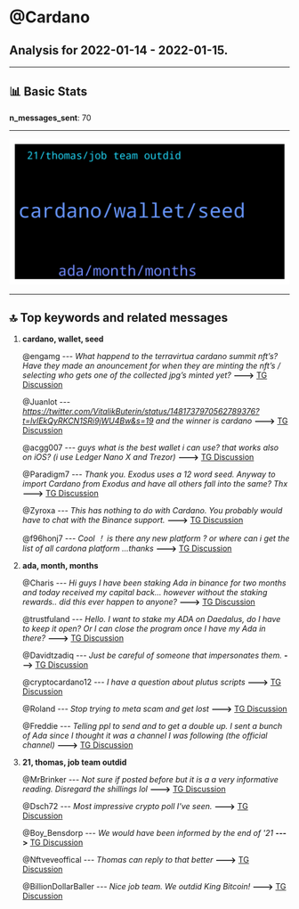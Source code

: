 # **@Cardano**
 ## Analysis for **2022-01-14** - **2022-01-15**.

---

## 📊 **Basic Stats**

**n_messages_sent**: 70

---
![wordcloud](Cardano_1Days_wordcloud.png)

---


## 🔝 **Top keywords and related messages**

1. **cardano, wallet, seed**

    @engamg --- *What happend to the terravirtua cardano summit nft’s? Have they made an anouncement for when they are minting the nft’s / selecting who gets one of the collected jpg’s minted yet?* **--->** [TG Discussion](https://t.me/Cardano/769075)

    @Juanlot --- *https://twitter.com/VitalikButerin/status/1481737970562789376?t=lvlEkQyRKCN1SRi9jWU4Bw&s=19 and  the winner is cardano* **--->** [TG Discussion](https://t.me/Cardano/768887)

    @acgg007 --- *guys what is the best wallet i can use? that works also on iOS? (i use Ledger Nano X and Trezor)* **--->** [TG Discussion](https://t.me/Cardano/768882)

    @Paradigm7 --- *Thank you. Exodus uses a 12 word seed. Anyway to import Cardano from Exodus and have all others fall into the same? Thx* **--->** [TG Discussion](https://t.me/Cardano/769265)

    @Zyroxa --- *This has nothing to do with Cardano. You probably would have to chat with the Binance support.* **--->** [TG Discussion](https://t.me/Cardano/769329)

    @f96honj7 --- *Cool ！ is there any new platform ? or where can i get the list of all cardona platform ...thanks* **--->** [TG Discussion](https://t.me/Cardano/768971)

2. **ada, month, months**

    @Charis --- *Hi guys I have been staking Ada in binance for two months and today received my capital back… however without the staking rewards.. did this ever happen to anyone?* **--->** [TG Discussion](https://t.me/Cardano/769309)

    @trustfuland --- *Hello. I want to stake my ADA on Daedalus, do I have to keep it open? Or I can close the program once I have my Ada in there?* **--->** [TG Discussion](https://t.me/Cardano/768828)

    @Davidtzadiq --- *Just be careful of someone that impersonates them.* **--->** [TG Discussion](https://t.me/Cardano/769301)

    @cryptocardano12 --- *I have a question about plutus scripts* **--->** [TG Discussion](https://t.me/Cardano/769247)

    @Roland --- *Stop trying to meta scam and get lost* **--->** [TG Discussion](https://t.me/Cardano/769199)

    @Freddie --- *Telling ppl to send and to get a double up. I sent a bunch of Ada since I thought it was a channel I was following (the official channel)* **--->** [TG Discussion](https://t.me/Cardano/769197)

3. **21, thomas, job team outdid**

    @MrBrinker --- *Not sure if posted before but it is a a very informative reading. Disregard the shillings lol* **--->** [TG Discussion](https://t.me/Cardano/769333)

    @Dsch72 --- *Most impressive crypto poll I've seen.* **--->** [TG Discussion](https://t.me/Cardano/769178)

    @Boy_Bensdorp --- *We would have been informed by the end of '21* **--->** [TG Discussion](https://t.me/Cardano/769076)

    @Nftveveoffical --- *Thomas can reply to that better* **--->** [TG Discussion](https://t.me/Cardano/768931)

    @BillionDollarBaller --- *Nice job team. We outdid King Bitcoin!* **--->** [TG Discussion](https://t.me/Cardano/768916)

